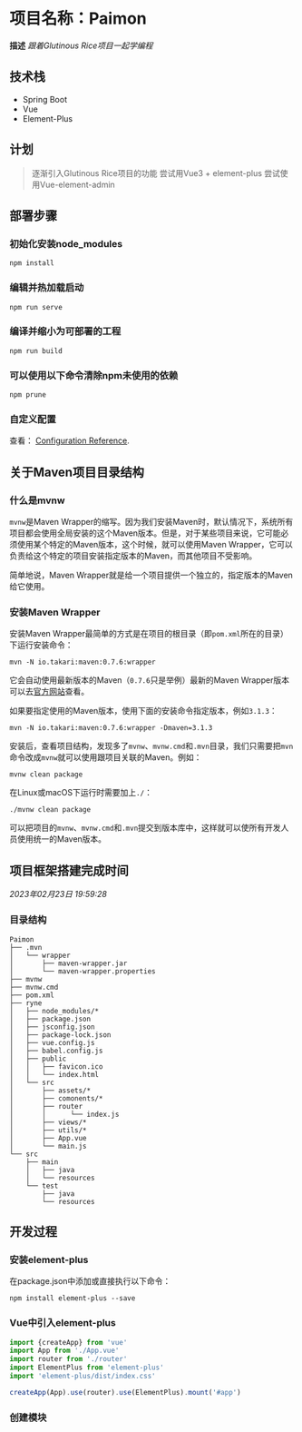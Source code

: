 # 项目名称：Paimon

**描述**
_跟着Glutinous Rice项目一起学编程_
## 技术栈
* Spring Boot
* Vue
* Element-Plus

## 计划
> 逐渐引入Glutinous Rice项目的功能
> 尝试用Vue3 + element-plus
> 尝试使用Vue-element-admin

## 部署步骤

### 初始化安装node_modules

```
npm install
```

### 编辑并热加载启动

```
npm run serve
```

### 编译并缩小为可部署的工程

```
npm run build
```

### 可以使用以下命令清除npm未使用的依赖

```
npm prune
```

### 自定义配置

查看： [Configuration Reference](https://cli.vuejs.org/config/).

## 关于Maven项目目录结构

### 什么是mvnw

`mvnw`是Maven Wrapper的缩写。因为我们安装Maven时，默认情况下，系统所有项目都会使用全局安装的这个Maven版本。但是，对于某些项目来说，它可能必须使用某个特定的Maven版本，这个时候，就可以使用Maven
Wrapper，它可以负责给这个特定的项目安装指定版本的Maven，而其他项目不受影响。

简单地说，Maven Wrapper就是给一个项目提供一个独立的，指定版本的Maven给它使用。

### 安装Maven Wrapper

安装Maven Wrapper最简单的方式是在项目的根目录（即`pom.xml`所在的目录）下运行安装命令：

```
mvn -N io.takari:maven:0.7.6:wrapper
```

它会自动使用最新版本的Maven（`0.7.6`只是举例）最新的Maven
Wrapper版本可以去[官方网站](https://github.com/takari/maven-wrapper)查看。

如果要指定使用的Maven版本，使用下面的安装命令指定版本，例如`3.1.3`：

```
mvn -N io.takari:maven:0.7.6:wrapper -Dmaven=3.1.3
```

安装后，查看项目结构，发现多了`mvnw`、`mvnw.cmd`和`.mvn`目录，我们只需要把`mvn`命令改成`mvnw`就可以使用跟项目关联的Maven。例如：

```
mvnw clean package
```

在Linux或macOS下运行时需要加上`./`：

```
./mvnw clean package
```

可以把项目的`mvnw`、`mvnw.cmd`和`.mvn`提交到版本库中，这样就可以使所有开发人员使用统一的Maven版本。

## 项目框架搭建完成时间

_2023年02月23日 19:59:28_

### 目录结构

```ascii
Paimon
├── .mvn
│   └── wrapper
│       ├── maven-wrapper.jar
│       └── maven-wrapper.properties
├── mvnw
├── mvnw.cmd
├── pom.xml
├── ryne
│   ├── node_modules/*
│   ├── package.json
│   ├── jsconfig.json
│   ├── package-lock.json
│   ├── vue.config.js
│   ├── babel.config.js
│   ├── public
│   │   ├── favicon.ico
│   │   └── index.html
│   └── src
│       ├── assets/*
│       ├── comonents/*
│       ├── router
│       │      └── index.js
│       ├── views/*
│       ├── utils/*
│       ├── App.vue
│       └── main.js
└── src
    ├── main
    │   ├── java
    │   └── resources
    └── test
        ├── java
        └── resources
```


## 开发过程

### 安装element-plus

在package.json中添加或直接执行以下命令：
```
npm install element-plus --save
```

### Vue中引入element-plus

```javascript
import {createApp} from 'vue'
import App from './App.vue'
import router from './router'
import ElementPlus from 'element-plus'
import 'element-plus/dist/index.css'

createApp(App).use(router).use(ElementPlus).mount('#app')
```

### 创建模块

